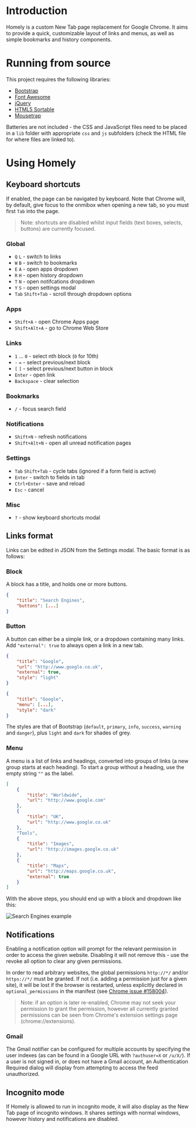 Introduction
============

Homely is a custom New Tab page replacement for Google Chrome.  It aims to provide a quick, customizable layout of links and menus, as well as simple bookmarks and history components.


Running from source
===================

This project requires the following libraries:

* [Bootstrap](http://getbootstrap.com)
* [Font Awesome](http://fontawesome.io)
* [jQuery](http://jquery.com)
* [HTML5 Sortable](http://farhadi.ir/projects/html5sortable/)
* [Mousetrap](http://craig.is/killing/mice)

Batteries are not included - the CSS and JavaScript files need to be placed in a `lib` folder with appropriate `css` and `js` subfolders (check the HTML file for where files are linked to).


Using Homely
============

Keyboard shortcuts
------------------

If enabled, the page can be navigated by keyboard.  Note that Chrome will, by default, give focus to the onmibox when opening a new tab, so you must first `Tab` into the page.

> Note: shortcuts are disabled whilst input fields (text boxes, selects, buttons) are currently focused.

### Global

* `Q` `L` - switch to links
* `W` `B` - switch to bookmarks
* `E` `A` - open apps dropdown
* `R` `H` - open history dropdown
* `T` `N` - open notifcations dropdown
* `Y` `S` - open settings modal
* `Tab` `Shift+Tab` - scroll through dropdown options

### Apps

* `Shift+A` - open Chrome Apps page
* `Shift+Alt+A` - go to Chrome Web Store

### Links

* `1` ... `0` - select nth block (`0` for 10th)
* `-` `=` - select previous/next block
* `[` `]` - select previous/next button in block
* `Enter` - open link
* `Backspace` - clear selection

### Bookmarks

* `/` - focus search field

### Notifications

* `Shift+N` - refresh notifications
* `Shift+Alt+N` - open all unread notification pages

### Settings

* `Tab` `Shift+Tab` - cycle tabs (ignored if a form field is active)
* `Enter` - switch to fields in tab
* `Ctrl+Enter` - save and reload
* `Esc` - cancel

### Misc

* `?` - show keyboard shortcuts modal

Links format
------------

Links can be edited in JSON from the Settings modal.  The basic format is as follows:

### Block

A block has a title, and holds one or more buttons.

```json
{
    "title": "Search Engines",
    "buttons": [...]
}
```

### Button

A button can either be a simple link, or a dropdown containing many links.  Add `"external": true` to always open a link in a new tab.

```json
{
    "title": "Google",
    "url": "http://www.google.co.uk",
    "external": true,
    "style": "light"
}
```

```json
{
    "title": "Google",
    "menu": [...],
    "style": "dark"
}
```

The styles are that of Bootstrap (`default`, `primary`, `info`, `success`, `warning` and `danger`), plus `light` and `dark` for shades of grey.

### Menu

A menu is a list of links and headings, converted into groups of links (a new group starts at each heading).  To start a group without a heading, use the empty string `""` as the label.

```json
[
    {
        "title": "Worldwide",
        "url": "http://www.google.com"
    },
    {
        "title": "UK",
        "url": "http://www.google.co.uk"
    },
    "Tools",
    {
        "title": "Images",
        "url": "http://images.google.co.uk"
    },
    {
        "title": "Maps",
        "url": "http://maps.google.co.uk",
        "external": true
    }
]
```

With the above steps, you should end up with a block and dropdown like this:

![Search Engines example](http://i.imgur.com/V6jkCoj.png)

Notifications
-------------

Enabling a notification option will prompt for the relevant permission in order to access the given website.  Disabling it will not remove this - use the revoke all option to clear any given permissions.

In order to read arbitrary websites, the global permissions `http://*/` and/or `https://*/` must be granted.  If not (i.e. adding a permission just for a given site), it will be lost if the browser is restarted, unless explicitly declared in `optional_permissions` in the manifest (see [Chrome issue #158004](https://code.google.com/p/chromium/issues/detail?id=158004)).

> Note: if an option is later re-enabled, Chrome may not seek your permission to grant the permission, however all currently granted permissions can be seen from Chrome's extension settings page (chrome://extensions).

### Gmail

The Gmail notifier can be configured for multiple accounts by specifying the user indexes (as can be found in a Google URL with `?authuser=X` or `/u/X/`).  If a user is not signed in, or does not have a Gmail account, an Authentication Required dialog will display from attempting to access the feed unauthorized.

Incognito mode
--------------

If Homely is allowed to run in incognito mode, it will also display as the New Tab page of incognito windows.  It shares settings with normal windows, however history and notifications are disabled.
